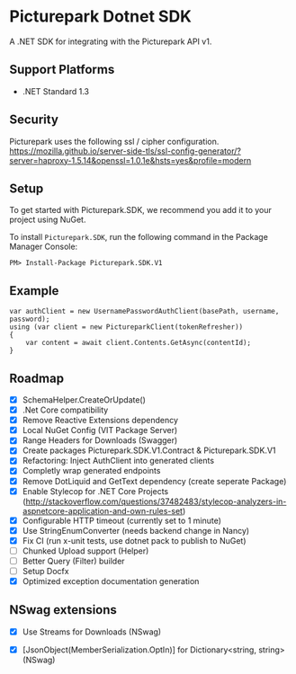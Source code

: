 # Picturepark Dotnet SDK

A .NET SDK for integrating with the Picturepark API v1.

## Support Platforms
 - .NET Standard 1.3

## Security

Picturepark uses the following ssl / cipher configuration.
https://mozilla.github.io/server-side-tls/ssl-config-generator/?server=haproxy-1.5.14&openssl=1.0.1e&hsts=yes&profile=modern

## Setup

To get started with Picturepark.SDK, we recommend you add it to your project using NuGet.

To install `Picturepark.SDK`, run the following command in the Package Manager Console:

```PM> Install-Package Picturepark.SDK.V1```

## Example

```
var authClient = new UsernamePasswordAuthClient(basePath, username, password);
using (var client = new PictureparkClient(tokenRefresher))
{
	var content = await client.Contents.GetAsync(contentId);
}
```

## Roadmap

- [x] SchemaHelper.CreateOrUpdate()
- [x] .Net Core compatibility
- [x] Remove Reactive Extensions dependency
- [x] Local NuGet Config (VIT Package Server)
- [x] Range Headers for Downloads (Swagger)
- [x] Create packages Picturepark.SDK.V1.Contract & Picturepark.SDK.V1
- [x] Refactoring: Inject AuthClient into generated clients
- [x] Completly wrap generated endpoints
- [x] Remove DotLiquid and GetText dependency (create seperate Package)
- [x] Enable Stylecop for .NET Core Projects (http://stackoverflow.com/questions/37482483/stylecop-analyzers-in-aspnetcore-application-and-own-rules-set)
- [x] Configurable HTTP timeout (currently set to 1 minute)
- [x] Use StringEnumConverter (needs backend change in Nancy)
- [x] Fix CI (run x-unit tests, use dotnet pack to publish to NuGet)
- [ ] Chunked Upload support (Helper)
- [ ] Better Query (Filter) builder
- [ ] Setup Docfx
- [x] Optimized exception documentation generation

## NSwag extensions
- [x] Use Streams for Downloads (NSwag)
- [x] [JsonObject(MemberSerialization.OptIn)] for Dictionary<string, string> (NSwag)

